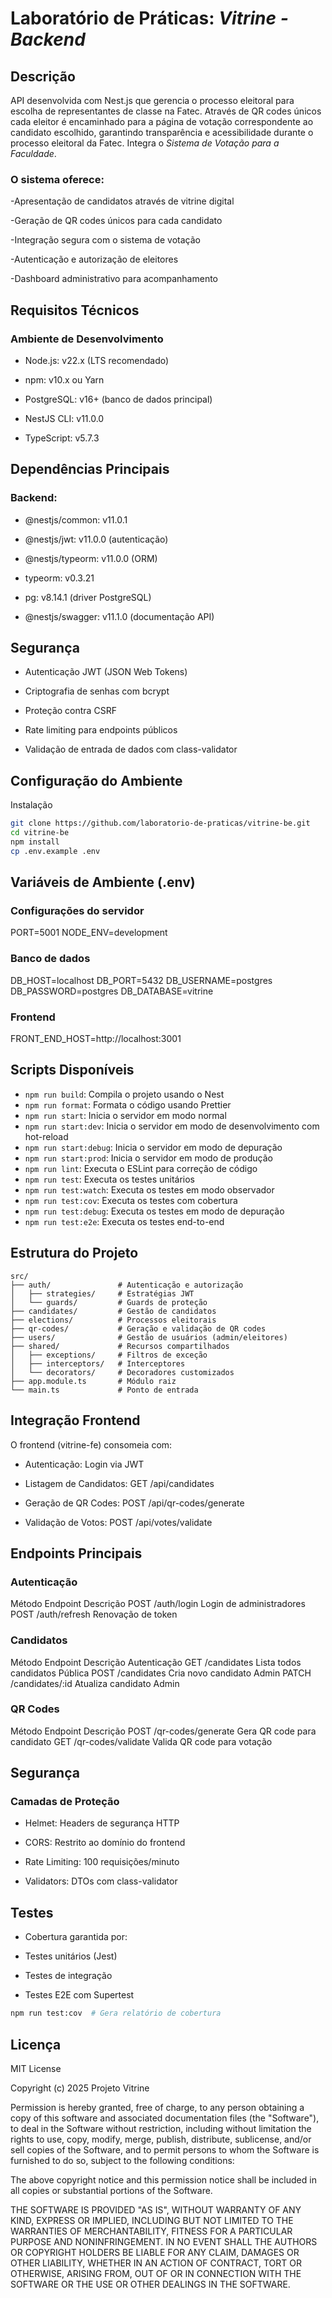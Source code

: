 # Laboratório de Práticas: _Vitrine - Backend_

## Descrição
API desenvolvida com Nest.js que gerencia o processo eleitoral para escolha de representantes de classe na Fatec. Através de QR codes únicos cada eleitor é encaminhado para a página de votação correspondente ao candidato escolhido, garantindo transparência e acessibilidade durante o processo eleitoral da Fatec. Integra o _Sistema de Votação para a Faculdade_.

### O sistema oferece:

-Apresentação de candidatos através de vitrine digital

-Geração de QR codes únicos para cada candidato

-Integração segura com o sistema de votação

-Autenticação e autorização de eleitores

-Dashboard administrativo para acompanhamento

## Requisitos Técnicos

### Ambiente de Desenvolvimento
- Node.js: v22.x (LTS recomendado)

- npm: v10.x ou Yarn

- PostgreSQL: v16+ (banco de dados principal)

- NestJS CLI: v11.0.0

- TypeScript: v5.7.3

## Dependências Principais

### Backend:

- @nestjs/common: v11.0.1

- @nestjs/jwt: v11.0.0 (autenticação)

- @nestjs/typeorm: v11.0.0 (ORM)

- typeorm: v0.3.21

- pg: v8.14.1 (driver PostgreSQL)

- @nestjs/swagger: v11.1.0 (documentação API)

## Segurança
- Autenticação JWT (JSON Web Tokens)

- Criptografia de senhas com bcrypt

- Proteção contra CSRF

- Rate limiting para endpoints públicos

- Validação de entrada de dados com class-validator

## Configuração do Ambiente
Instalação
```bash
git clone https://github.com/laboratorio-de-praticas/vitrine-be.git
cd vitrine-be
npm install
cp .env.example .env
```

## Variáveis de Ambiente (.env)

### Configurações do servidor
PORT=5001
NODE_ENV=development

### Banco de dados
DB_HOST=localhost
DB_PORT=5432
DB_USERNAME=postgres
DB_PASSWORD=postgres
DB_DATABASE=vitrine

### Frontend 
FRONT_END_HOST=http://localhost:3001

## Scripts Disponíveis
- `npm run build`: Compila o projeto usando o Nest
- `npm run format`: Formata o código usando Prettier
- `npm run start`: Inicia o servidor em modo normal
- `npm run start:dev`: Inicia o servidor em modo de desenvolvimento com hot-reload
- `npm run start:debug`: Inicia o servidor em modo de depuração
- `npm run start:prod`: Inicia o servidor em modo de produção
- `npm run lint`: Executa o ESLint para correção de código
- `npm run test`: Executa os testes unitários
- `npm run test:watch`: Executa os testes em modo observador
- `npm run test:cov`: Executa os testes com cobertura
- `npm run test:debug`: Executa os testes em modo de depuração
- `npm run test:e2e`: Executa os testes end-to-end

## Estrutura do Projeto 
```
src/
├── auth/               # Autenticação e autorização
│   ├── strategies/     # Estratégias JWT
│   └── guards/         # Guards de proteção
├── candidates/         # Gestão de candidatos
├── elections/          # Processos eleitorais
├── qr-codes/           # Geração e validação de QR codes
├── users/              # Gestão de usuários (admin/eleitores)
├── shared/             # Recursos compartilhados
│   ├── exceptions/     # Filtros de exceção
│   ├── interceptors/   # Interceptores
│   └── decorators/     # Decoradores customizados
├── app.module.ts       # Módulo raiz
└── main.ts             # Ponto de entrada
```

## Integração Frontend
O frontend (vitrine-fe) consomeia com:

- Autenticação: Login via JWT

- Listagem de Candidatos: GET /api/candidates

- Geração de QR Codes: POST /api/qr-codes/generate

- Validação de Votos: POST /api/votes/validate

## Endpoints Principais
### Autenticação
Método	Endpoint	Descrição
POST	/auth/login	Login de administradores
POST	/auth/refresh	Renovação de token


### Candidatos
Método	Endpoint	Descrição	Autenticação
GET	/candidates	Lista todos candidatos	Pública
POST	/candidates	Cria novo candidato	Admin
PATCH	/candidates/:id	Atualiza candidato	Admin


### QR Codes
Método	Endpoint	Descrição
POST	/qr-codes/generate	Gera QR code para candidato
GET	/qr-codes/validate	Valida QR code para votação


## Segurança
### Camadas de Proteção
- Helmet: Headers de segurança HTTP

- CORS: Restrito ao domínio do frontend

- Rate Limiting: 100 requisições/minuto

- Validators: DTOs com class-validator


## Testes
- Cobertura garantida por:

- Testes unitários (Jest)

- Testes de integração

- Testes E2E com Supertest
```bash
npm run test:cov  # Gera relatório de cobertura
```

## Licença
MIT License

Copyright (c) 2025 Projeto Vitrine

Permission is hereby granted, free of charge, to any person obtaining a copy
of this software and associated documentation files (the "Software"), to deal
in the Software without restriction, including without limitation the rights
to use, copy, modify, merge, publish, distribute, sublicense, and/or sell
copies of the Software, and to permit persons to whom the Software is
furnished to do so, subject to the following conditions:

The above copyright notice and this permission notice shall be included in all
copies or substantial portions of the Software.

THE SOFTWARE IS PROVIDED "AS IS", WITHOUT WARRANTY OF ANY KIND, EXPRESS OR
IMPLIED, INCLUDING BUT NOT LIMITED TO THE WARRANTIES OF MERCHANTABILITY,
FITNESS FOR A PARTICULAR PURPOSE AND NONINFRINGEMENT. IN NO EVENT SHALL THE
AUTHORS OR COPYRIGHT HOLDERS BE LIABLE FOR ANY CLAIM, DAMAGES OR OTHER
LIABILITY, WHETHER IN AN ACTION OF CONTRACT, TORT OR OTHERWISE, ARISING FROM,
OUT OF OR IN CONNECTION WITH THE SOFTWARE OR THE USE OR OTHER DEALINGS IN THE
SOFTWARE.